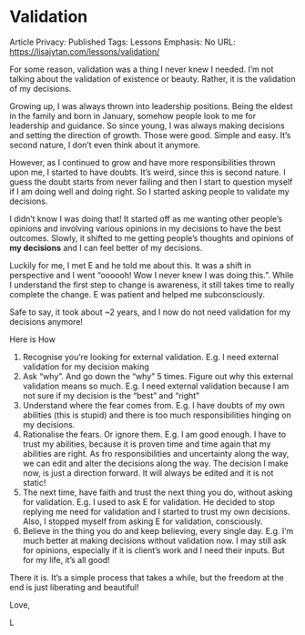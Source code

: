 # Validation

Article Privacy: Published
Tags: Lessons
Emphasis: No
URL: https://lisajytan.com/lessons/validation/

For some reason, validation was a thing I never knew I needed. I’m not talking about the validation of existence or beauty. Rather, it is the validation of my decisions.

Growing up, I was always thrown into leadership positions. Being the eldest in the family and born in January, somehow people look to me for leadership and guidance. So since young, I was always making decisions and setting the direction of growth. Those were good. Simple and easy. It’s second nature, I don’t even think about it anymore.

However, as I continued to grow and have more responsibilities thrown upon me, I started to have doubts. It’s weird, since this is second nature. I guess the doubt starts from never failing and then I start to question myself if I am doing well and doing right. So I started asking people to validate my decisions.

I didn’t know I was doing that! It started off as me wanting other people’s opinions and involving various opinions in my decisions to have the best outcomes. Slowly, it shifted to me getting people’s thoughts and opinions of **my decisions** and I can feel better of my decisions.

Luckily for me, I met E and he told me about this. It was a shift in perspective and I went “oooooh! Wow I never knew I was doing this.”. While I understand the first step to change is awareness, it still takes time to really complete the change. E was patient and helped me subconsciously.

Safe to say, it took about ~2 years, and I now do not need validation for my decisions anymore!

Here is How

1. Recognise you’re looking for external validation. E.g. I need external validation for my decision making
2. Ask “why”. And go down the “why” 5 times. Figure out why this external validation means so much. E.g. I need external validation because I am not sure if my decision is the “best” and “right"
3. Understand where the fear comes from. E.g. I have doubts of my own abilities (this is stupid) and there is too much responsibilities hinging on my decisions.
4. Rationalise the fears. Or ignore them. E.g. I am good enough. I have to trust my abilities, because it is proven time and time again that my abilities are right. As fro responsibilities and uncertainty along the way, we can edit and alter the decisions along the way. The decision I make now, is just a direction forward. It will always be edited and it is not static!
5. The next time, have faith and trust the next thing you do, without asking for validation. E.g. I used to ask E for validation. He decided to stop replying me need for validation and I started to trust my own decisions. Also, I stopped myself from asking E for validation, consciously.
6. Believe in the thing you do and keep believing, every single day. E.g. I’m much better at making decisions without validation now. I may still ask for opinions, especially if it is client’s work and I need their inputs. But for my life, it’s all good!

There it is. It’s a simple process that takes a while, but the freedom at the end is just liberating and beautiful!

Love,

L